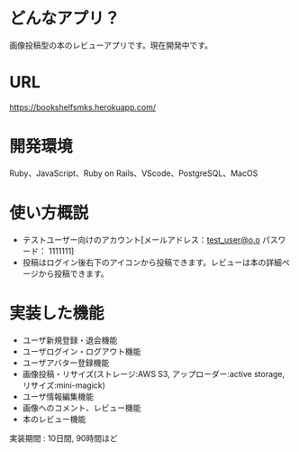 # どんなアプリ？
画像投稿型の本のレビューアプリです。現在開発中です。

# URL
https://bookshelfsmks.herokuapp.com/

# 開発環境
Ruby、JavaScript、Ruby on Rails、VScode、PostgreSQL、MacOS

# 使い方概説
- テストユーザー向けのアカウント[メールアドレス：test_user@o.o パスワード： 1111111]
- 投稿はログイン後右下のアイコンから投稿できます。レビューは本の詳細ページから投稿できます。

# 実装した機能
- ユーザ新規登録・退会機能
- ユーザログイン・ログアウト機能
- ユーザアバター登録機能
- 画像投稿・リサイズ(ストレージ:AWS S3, アップローダー:active storage, リサイズ:mini-magick)
- ユーザ情報編集機能
- 画像へのコメント、レビュー機能
- 本のレビュー機能

実装期間 : 10日間, 90時間ほど
